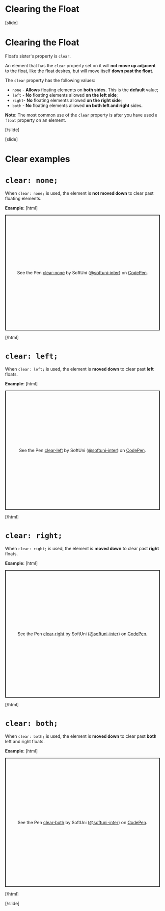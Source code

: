 # Clearing the Float

[slide]

# Clearing the Float

Float’s sister's property is `clear`.

An element that has the `clear` property set on it will **not move up adjacent** to the float, like the float desires, but will move itself **down past the float**.

The `clear` property has the following values:

* `none` - **Allows** floating elements on **both sides**. This is the **default** value;
* `left` - **No** floating elements allowed **on the left side**;
* `right`- **No** floating elements allowed **on the right side**;
* `both` - **No** floating elements allowed **on both left and right** sides.

**Note**: The most common use of the `clear` property is after you have used a `float` property on an element.

[/slide]

[slide]
# Clear examples

# `clear: none;`

When `clear: none;` is used, the element is **not moved down** to clear past floating elements.

**Example:**
[html]
<p class="codepen" data-height="377" data-theme-id="39135" data-default-tab="html,result" data-user="softuni-inter" data-slug-hash="YzyRpoj" style="height: 377px; box-sizing: border-box; display: flex; align-items: center; justify-content: center; border: 2px solid; margin: 1em 0; padding: 1em;" data-pen-title="clear-none">
  <span>See the Pen <a href="https://codepen.io/softuni-inter/pen/YzyRpoj">
  clear-none</a> by SoftUni (<a href="https://codepen.io/softuni-inter">@softuni-inter</a>)
  on <a href="https://codepen.io">CodePen</a>.</span>
</p>
<script async src="https://static.codepen.io/assets/embed/ei.js"></script>

[/html]

# `clear: left;`

When `clear: left;` is used, the element is **moved down** to clear past **left** floats.

**Example:**
[html]
<p class="codepen" data-height="389" data-theme-id="39135" data-default-tab="result" data-user="softuni-inter" data-slug-hash="XWmyNvM" style="height: 389px; box-sizing: border-box; display: flex; align-items: center; justify-content: center; border: 2px solid; margin: 1em 0; padding: 1em;" data-pen-title="clear-left">
  <span>See the Pen <a href="https://codepen.io/softuni-inter/pen/XWmyNvM">
  clear-left</a> by SoftUni (<a href="https://codepen.io/softuni-inter">@softuni-inter</a>)
  on <a href="https://codepen.io">CodePen</a>.</span>
</p>
<script async src="https://static.codepen.io/assets/embed/ei.js"></script>

[/html]

# `clear: right;`

When `clear: right;` is used, the element is **moved down** to clear past **right** floats.

**Example:**
[html]
<p class="codepen" data-height="416" data-theme-id="39135" data-default-tab="css,result" data-user="softuni-inter" data-slug-hash="GRpwrgz" style="height: 416px; box-sizing: border-box; display: flex; align-items: center; justify-content: center; border: 2px solid; margin: 1em 0; padding: 1em;" data-pen-title="clear-right">
  <span>See the Pen <a href="https://codepen.io/softuni-inter/pen/GRpwrgz">
  clear-right</a> by SoftUni (<a href="https://codepen.io/softuni-inter">@softuni-inter</a>)
  on <a href="https://codepen.io">CodePen</a>.</span>
</p>
<script async src="https://static.codepen.io/assets/embed/ei.js"></script>

[/html]

# `clear: both;`

When `clear: both;` is used, the element is **moved down** to clear past **both** left and right floats.

**Example:**
[html]
<p class="codepen" data-height="421" data-theme-id="39135" data-default-tab="result" data-user="softuni-inter" data-slug-hash="mdeQRJv" style="height: 421px; box-sizing: border-box; display: flex; align-items: center; justify-content: center; border: 2px solid; margin: 1em 0; padding: 1em;" data-pen-title="clear-both">
  <span>See the Pen <a href="https://codepen.io/softuni-inter/pen/mdeQRJv">
  clear-both</a> by SoftUni (<a href="https://codepen.io/softuni-inter">@softuni-inter</a>)
  on <a href="https://codepen.io">CodePen</a>.</span>
</p>
<script async src="https://static.codepen.io/assets/embed/ei.js"></script>

[/html]

[/slide]


